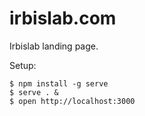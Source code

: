 # irbislab.com

Irbislab landing page.

Setup:

```
$ npm install -g serve
$ serve . &
$ open http://localhost:3000
```
